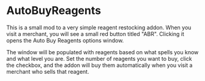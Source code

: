 # AutoBuyReagents
This is a small mod to a very simple reagent restocking addon. When you visit a merchant, you will see a small red button titled "ABR". Clicking it opens the Auto Buy Reagents options window.  

The window will be populated with reagents based on what spells you know and what level you are. Set the number of reagents you want to buy, click the checkbox, and the addon will buy them automatically when you visit a merchant who sells that reagent.

